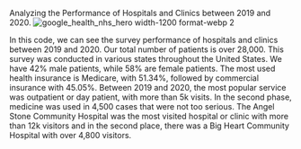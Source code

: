 Analyzing the Performance of Hospitals and Clinics between 2019 and 2020.
![google_health_nhs_hero width-1200 format-webp 2](https://github.com/Leticiasilvah/Healthcaredata/assets/124775963/6b33134e-be7a-4db9-9c07-7c2e1383062d)


In this code, we can see the survey performance of hospitals and clinics between 2019 and 2020. Our total number of patients is over 28,000. This survey was conducted in various states throughout the United States. We have 42% male patients, while 58% are female patients. 
The most used health insurance is Medicare, with 51.34%, followed by commercial insurance with 45.05%. Between 2019 and 2020, the most popular service was outpatient or day patient, with more than 5k visits. In the second phase, medicine was used in 4,500 cases that were not too serious. The Angel Stone Community Hospital was the most visited hospital or clinic with more than 12k visitors and in the second place, there was a Big Heart Community Hospital with over 4,800 visitors.

